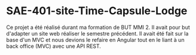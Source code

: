 # SAE-401-site-Time-Capsule-Lodge
Ce projet a été réalisé durant ma formation de BUT MMI 2. Il avait pour but d'adapter un site web réaliser le semestre précédent. Il avait été fait sur la base d'un MVC et nous devions le refaire en Angular tout en le liant à un back office (MVC) avec une API REST.
